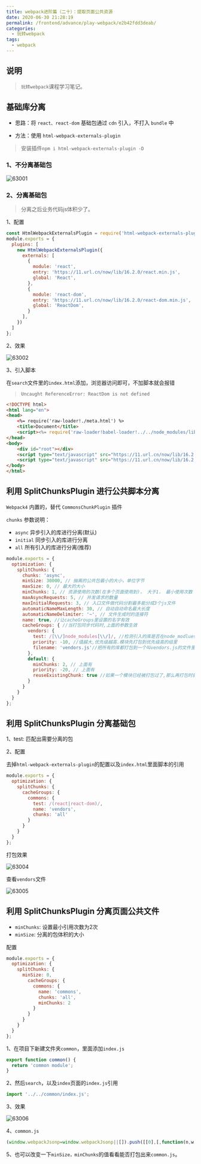 ```yaml
---
title: webpack进阶篇（二十）：提取页面公共资源
date: 2020-06-30 21:28:19
permalink: /frontend/advance/play-webpack/e2b42fdd3deab/
categories:
  - 玩转webpack
tags:
  - webpack
---
```


## 说明

> `玩转webpack`课程学习笔记。

## 基础库分离

- 思路：将 `react、react-dom` 基础包通过 `cdn` 引⼊，不打⼊ `bundle` 中

- ⽅法：使⽤ `html-webpack-externals-plugin`

> 安装插件`npm i html-webpack-externals-plugin -D`

### 1、不分离基础包

![63001](https://img-blog.csdnimg.cn/20200630212529675.png?x-oss-process=image/watermark,type_ZmFuZ3poZW5naGVpdGk,shadow_10,text_aHR0cHM6Ly9ibG9nLmNzZG4ubmV0L2thaW1vMzEz,size_16,color_FFFFFF,t_70)

### 2、分离基础包

> 分离之后业务代码js体积少了。

1、配置

```js
const HtmlWebpackExternalsPlugin = require('html-webpack-externals-plugin');
module.exports = {
  plugins: [
    new HtmlWebpackExternalsPlugin({
      externals: [
        {
          module: 'react',
          entry: 'https://11.url.cn/now/lib/16.2.0/react.min.js',
          global: 'React',
        },
        {
          module: 'react-dom',
          entry: 'https://11.url.cn/now/lib/16.2.0/react-dom.min.js',
          global: 'ReactDom',
        }
      ],
    })
  ]
};
```

2、效果

![63002](https://img-blog.csdnimg.cn/20200630212559599.png?x-oss-process=image/watermark,type_ZmFuZ3poZW5naGVpdGk,shadow_10,text_aHR0cHM6Ly9ibG9nLmNzZG4ubmV0L2thaW1vMzEz,size_16,color_FFFFFF,t_70)

3、引入脚本

在`search`文件里的`index.html`添加，浏览器访问即可，不加脚本就会报错

> `Uncaught ReferenceError: ReactDom is not defined`

```html
<!DOCTYPE html>
<html lang="en">
<head>
    <%= require('raw-loader!./meta.html') %>
    <title>Document</title>
    <script><%= require('raw-loader!babel-loader!../../node_modules/lib-flexible/flexible.js') %></script>
</head>
<body>
    <div id="root"></div>
    <script type="text/javascript" src="https://11.url.cn/now/lib/16.2.0/react.min.js"></script>
    <script type="text/javascript" src="https://11.url.cn/now/lib/16.2.0/react-dom.min.js"></script>
</body>
</html>
```

## 利⽤ SplitChunksPlugin 进⾏公共脚本分离

`Webpack4` 内置的，替代 `CommonsChunkPlugin` 插件

`chunks` 参数说明：

- `async` 异步引⼊的库进⾏分离(默认)
- `initial` 同步引⼊的库进⾏分离
- `all` 所有引⼊的库进⾏分离(推荐)

```js
module.exports = {
  optimization: {
    splitChunks: {
      chunks: 'async',
      minSize: 30000, // 抽离的公共包最小的大小，单位字节
      maxSize: 0, // 最大的大小
      minChunks: 1, // 资源使用的次数(在多个页面使用到)， 大于1， 最小使用次数
      maxAsyncRequests: 5, // 并发请求的数量
      maxInitialRequests: 3, // 入口文件做代码分割最多能分成3个js文件
      automaticNameMaxLength: 30, // 自动自动命名最大长度
      automaticNameDelimiter: '~', // 文件生成时的连接符
      name: true, //让cacheGroups里设置的名字有效
      cacheGroups: { //当打包同步代码时,上面的参数生效
        vendors: {
          test: /[\\/]node_modules[\\/]/, //检测引入的库是否在node_modlues目录下的
          priority: -10, //值越大,优先级越高.模块先打包到优先级高的组里
          filename: 'vendors.js'//把所有的库都打包到一个叫vendors.js的文件里
        },
        default: {
          minChunks: 2, // 上面有
          priority: -20, // 上面有
          reuseExistingChunk: true //如果一个模块已经被打包过了,那么再打包时就忽略这个上模块
        }
      }
    }
  }
};
```

## 利⽤ SplitChunksPlugin 分离基础包

1、test: 匹配出需要分离的包

2、配置

去掉`html-webpack-externals-plugin`的配置以及`index.html`里面脚本的引用

```js
module.exports = {
  optimization: {
    splitChunks: {
      cacheGroups: {
        commons: {
          test: /(react|react-dom)/,
          name: 'vendors',
          chunks: 'all'
        }
      }
    }
  }
};
```

打包效果

![63004](https://img-blog.csdnimg.cn/20200630212642349.png?x-oss-process=image/watermark,type_ZmFuZ3poZW5naGVpdGk,shadow_10,text_aHR0cHM6Ly9ibG9nLmNzZG4ubmV0L2thaW1vMzEz,size_16,color_FFFFFF,t_70)

查看`vendors`文件

![63005](https://img-blog.csdnimg.cn/20200630212657763.png?x-oss-process=image/watermark,type_ZmFuZ3poZW5naGVpdGk,shadow_10,text_aHR0cHM6Ly9ibG9nLmNzZG4ubmV0L2thaW1vMzEz,size_16,color_FFFFFF,t_70)

## 利⽤ SplitChunksPlugin 分离⻚⾯公共⽂件

- `minChunks`: 设置最⼩引⽤次数为2次
- `minSize`: 分离的包体积的⼤⼩

配置

```js
module.exports = {
  optimization: {
    splitChunks: {
      minSize: 0,
        cacheGroups: {
          commons: {
            name: 'commons',
            chunks: 'all',
            minChunks: 2
          }
        }
      }
    }
  }
};
```

1、在项目下新建文件夹`common`，里面添加`index.js`

```js
export function common() {
  return 'common module';
}
```

2、然后`search`，以及`index`页面的`index.js`引用

```js
import '../../common/index.js';
```

3、效果

![63006](https://img-blog.csdnimg.cn/20200630212716102.png?x-oss-process=image/watermark,type_ZmFuZ3poZW5naGVpdGk,shadow_10,text_aHR0cHM6Ly9ibG9nLmNzZG4ubmV0L2thaW1vMzEz,size_16,color_FFFFFF,t_70)

4、`common.js`

```js
(window.webpackJsonp=window.webpackJsonp||[]).push([[0],[,function(n,w,o){"use strict"}]]);
```

5、也可以改变一下`minSize，minChunks`的值看看能否打包出来`common.js`。
